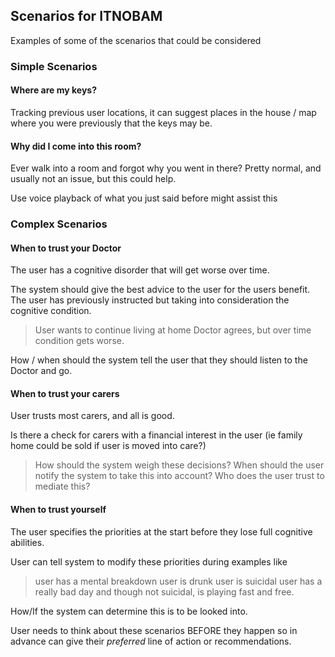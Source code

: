 
## Scenarios for ITNOBAM

Examples of some of the scenarios that could be considered


### Simple Scenarios

#### Where are my keys?

Tracking previous user locations, it can suggest places in the house / map 
where you were previously that the keys may be.

#### Why did I come into this room?

Ever walk into a room and forgot why you went in there?  Pretty normal, and 
usually not an issue, but this could help.

Use voice playback of what you just said before might assist this


### Complex Scenarios


#### When to trust your Doctor

The user has a cognitive disorder that will get worse over time.

The system should give the best advice to the user for the users benefit.
The user has previously instructed but taking into consideration the cognitive condition.

 > User wants to continue living at home
 > Doctor agrees, but over time condition gets worse. 

How / when should the system tell the user that they should listen to the 
Doctor and go.

#### When to trust your carers

User trusts most carers, and all is good. 

Is there a check for carers with a financial interest in the user (ie family 
home could be sold if user is moved into care?)

 > How should the system weigh these decisions?
 > When should the user notify the system to take this into account?
 > Who does the user trust to mediate this?


#### When to trust yourself

The user specifies the priorities at the start before they lose full cognitive 
abilities.

User can tell system to modify these priorities during examples like
 > user has a mental breakdown
 > user is drunk
 > user is suicidal
 > user has a really bad day and though not suicidal, is playing fast and free.

How/If the system can determine this is to be looked into.
 
User needs to think about these scenarios BEFORE they happen so in advance can give
their *preferred* line of action or recommendations.

 
 
